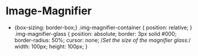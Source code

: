 # Image-Magnifier
* {box-sizing: border-box;}  .img-magnifier-container {   position: relative; }  .img-magnifier-glass {   position: absolute;   border: 3px solid #000;   border-radius: 50%;   cursor: none;   /*Set the size of the magnifier glass:*/   width: 100px;   height: 100px; }
